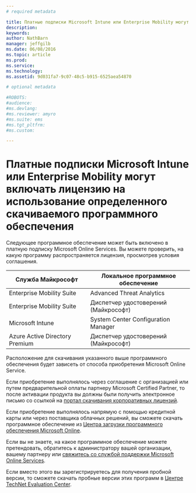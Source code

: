 ```yaml
---
# required metadata

title: Платные подписки Microsoft Intune или Enterprise Mobility могут включать лицензию на использование определенного скачиваемого программного обеспечения | Microsoft Intune
description:
keywords:
author: NathBarn
manager: jeffgilb
ms.date: 06/08/2016
ms.topic: article
ms.prod:
ms.service:
ms.technology:
ms.assetid: 9d031fa7-9c07-48c5-b915-6525aea54870

# optional metadata

#ROBOTS:
#audience:
#ms.devlang:
#ms.reviewer: amyro
#ms.suite: ems
#ms.tgt_pltfrm:
#ms.custom:

---
```


# Платные подписки Microsoft Intune или Enterprise Mobility могут включать лицензию на использование определенного скачиваемого программного обеспечения

Следующее программное обеспечение может быть включено в платную подписку Microsoft Online Services.  Вы можете проверить, на какую программу распространяется лицензия, просмотрев условия соглашения.

| **Служба Майкрософт**    | **Локальное программное обеспечение**           |
| ------------- |-------------|
|Enterprise Mobility Suite |    Advanced Threat Analytics |
|Enterprise Mobility Suite |    Диспетчер удостоверений (Майкрософт) |
|Microsoft Intune | System Center Configuration Manager |
|Azure Active Directory Premium |   Диспетчер удостоверений (Майкрософт) |

Расположение для скачивания указанного выше программного обеспечения будет зависеть от способа приобретения Microsoft Online Service.

Если приобретение выполнялось через соглашение с организацией или путем предварительной оплаты партнеру Microsoft Certified Partner, то после активации продукта вы должны были получить электронное письмо со ссылкой на [портал скачивания корпоративных лицензий](https://www.microsoft.com/Licensing/servicecenter/default.aspx).

Если приобретение выполнялось напрямую с помощью кредитной карты или через поставщика облачных решений, вы сможете скачать программное обеспечение из [Центра загрузки программного обеспечения Microsoft Online](https://www.microsoft.com/online/downloads/HomeRealmDiscovery.aspx).

Если вы не знаете, на какое программное обеспечение можете претендовать, обратитесь к администратору вашей организации, вашему партнеру или [свяжитесь со службой поддержки Microsoft Online Services](https://technet.microsoft.com/en-us/dn932057.aspx).

Если вместо этого вы зарегистрируетесь для получения пробной версии, то сможете скачать пробные версии этих программ в [Центре TechNet Evaluation Center](https://www.microsoft.com/evalcenter/try).


<!--HONumber=Jun16_HO2-->


